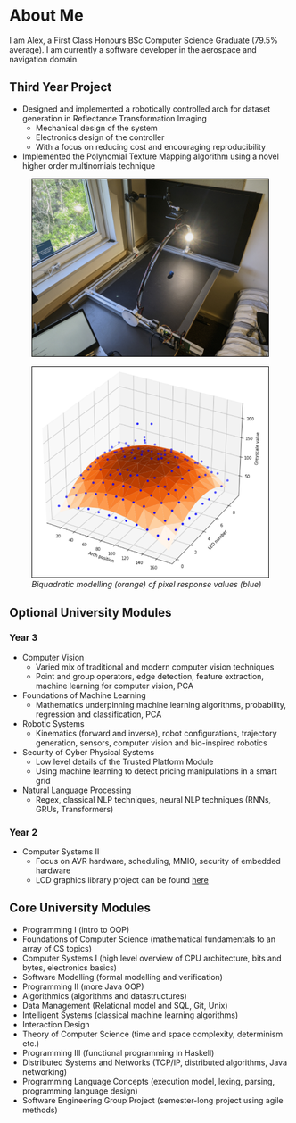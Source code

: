 # About Me
I am Alex, a First Class Honours BSc Computer Science Graduate (79.5% average). I am currently a software developer in the aerospace and navigation domain.

## Third Year Project
- Designed and implemented a robotically controlled arch for dataset generation in Reflectance Transformation Imaging
  - Mechanical design of the system
  - Electronics design of the controller
  - With a focus on reducing cost and encouraging reproducibility
- Implemented the Polynomial Texture Mapping algorithm using a novel higher order multinomials technique

<figure>
<img width="500" src="../Images/other-projects/finalProduct.jpg" alt="" style="border:1px solid black;"/>
<figcaption style="font-style: italic;">
</figcaption>
</figure>

<figure>
<img width="500" src="../Images/other-projects/biquadFit3dGraph.png" alt="" style="border:1px solid black;"/>
<figcaption style="font-style: italic;">
Biquadratic modelling (orange) of pixel response values (blue)
</figcaption>
</figure>

## Optional University Modules
### Year 3
- Computer Vision
  - Varied mix of traditional and modern computer vision techniques
  - Point and group operators, edge detection, feature extraction, machine learning for computer vision, PCA
- Foundations of Machine Learning
  - Mathematics underpinning machine learning algorithms, probability, regression and classification, PCA
- Robotic Systems
  - Kinematics (forward and inverse), robot configurations, trajectory generation, sensors, computer vision and bio-inspired robotics
- Security of Cyber Physical Systems
  - Low level details of the Trusted Platform Module
  - Using machine learning to detect pricing manipulations in a smart grid
- Natural Language Processing
  - Regex, classical NLP techniques, neural NLP techniques (RNNs, GRUs, Transformers)
### Year 2
- Computer Systems II 
  - Focus on AVR hardware, scheduling, MMIO, security of embedded hardware
  - LCD graphics library project can be found [here](https://github.com/0x416c6578/lafortuna-lcd-mirror)

## Core University Modules
- Programming I (intro to OOP)
- Foundations of Computer Science (mathematical fundamentals to an array of CS topics)
- Computer Systems I (high level overview of CPU architecture, bits and bytes, electronics basics)
- Software Modelling (formal modelling and verification)
- Programming II (more Java OOP)
- Algorithmics (algorithms and datastructures)
- Data Management (Relational model and SQL, Git, Unix)
- Intelligent Systems (classical machine learning algorithms)
- Interaction Design
- Theory of Computer Science (time and space complexity, determinism etc.)
- Programming III (functional programming in Haskell)
- Distributed Systems and Networks (TCP/IP, distributed algorithms, Java networking)
- Programming Language Concepts (execution model, lexing, parsing, programming language design)
- Software Engineering Group Project (semester-long project using agile methods)